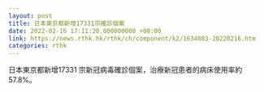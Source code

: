 ```yaml
---
layout: post
title: 日本東京都新增17331宗確診個案
date: 2022-02-16 17:11:20.000000000 +08:00
link: https://news.rthk.hk/rthk/ch/component/k2/1634083-20220216.htm
categories: rthk
---
```


日本東京都新增17331 宗新冠病毒確診個案，治療新冠患者的病床使用率約57.8%。
